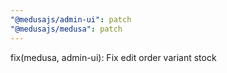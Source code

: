 ```yaml
---
"@medusajs/admin-ui": patch
"@medusajs/medusa": patch
---
```


fix(medusa, admin-ui): Fix edit order variant stock
